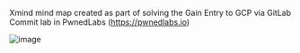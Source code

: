 Xmind mind map created as part of solving the Gain Entry to GCP via GitLab Commit lab in PwnedLabs (https://pwnedlabs.io)

![image](https://github.com/radame2/PwnedLabs/assets/47871416/f3f131d6-e094-4d5a-9a0a-80cbabcfd1e3)
